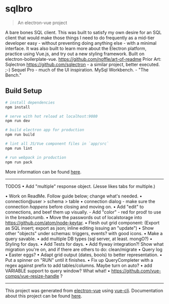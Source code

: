 # sqlbro

> An electron-vue project

A bare bones SQL client.
This was built to satisfy my own desire for an SQL client that would make those things I need to do frequently as a mid-tier developer easy - without preventing doing anything else - with a minimal interface. It was also built to learn more about the Electron platform, practice using Vue.js, and try out a new styling framework.
Built on electron-boilerplate-vue.
https://github.com/noffle/art-of-readme
Prior Art: Sqlectron https://github.com/sqlectron - a similar project, better executed. ;-) Sequel Pro - much of the UI inspiration. MySql Workbench. - "The Bench."


## Build Setup

``` bash
# install dependencies
npm install

# serve with hot reload at localhost:9080
npm run dev

# build electron app for production
npm run build

# lint all JS/Vue component files in `app/src`
npm run lint

# run webpack in production
npm run pack
```
More information can be found [here](https://simulatedgreg.gitbooks.io/electron-vue/content/docs/npm_scripts.html).

---


TODOS
• Add "multiple" response object. (Jesse likes tabs for multiple.)

• Work on ReadMe. Follow guide below; change what's needed.
• connection@user > schema > table
• connection dialog  - make sure the connection *happens* before closing and moving on.
• Add "edit" to connections, and beef them up visually. - Add "color"  - red for prod! to use in the breadcrumb.
• Move the passwords out of localstorage into https://github.com/atom/node-keytar.
• Flesh out grid component: (Export as SQL insert; export as json; inline editing issuing an "update")
• Show other "objects" under schemas:  triggers, events? with good icons.
• Make a query savable.
• add multiple DB types (sql server, at least. mongO?)
• Styling for days.
• Add Tests for days.
• Add flyway integration?! Show what migration you're on, and if there are others to do: clean/migrate
• Query log
• Easter eggs?
• Adapt grid output (dates, bools) to better representation.
• Put a spinner on "RUN" until it finishes.
• Fix up QueryCompleter with a regex against prefix to add tables/columns. Maybe turn on auto?
• add VARIABLE support to query window? What what!
• https://github.com/vue-comps/vue-resize-handle ?

---
This project was generated from [electron-vue](https://github.com/SimulatedGREG/electron-vue) using [vue-cli](https://github.com/vuejs/vue-cli). Documentation about this project can be found [here](https://simulatedgreg.gitbooks.io/electron-vue/content/index.html).
